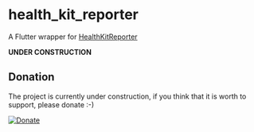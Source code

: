 # health_kit_reporter

A Flutter wrapper for [HealthKitReporter](https://cocoapods.org/pods/HealthKitReporter)

**UNDER CONSTRUCTION**

## Donation
The project is currently under construction, if you think that it is worth to support, please donate :-)

[![Donate](https://img.shields.io/badge/Donate-PayPal-green.svg)](https://www.paypal.com/paypalme/VictorKachalov/5EUR)
